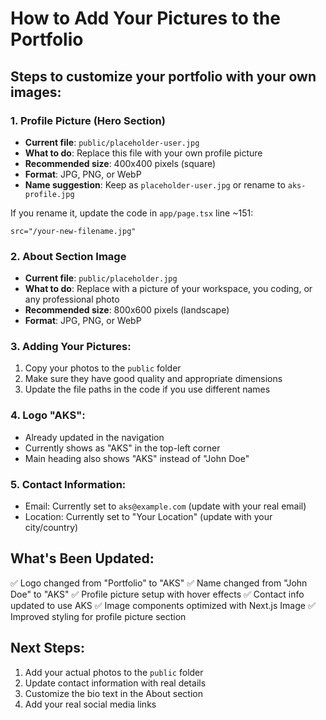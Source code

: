 # How to Add Your Pictures to the Portfolio

## Steps to customize your portfolio with your own images:

### 1. Profile Picture (Hero Section)
- **Current file**: `public/placeholder-user.jpg`
- **What to do**: Replace this file with your own profile picture
- **Recommended size**: 400x400 pixels (square)
- **Format**: JPG, PNG, or WebP
- **Name suggestion**: Keep as `placeholder-user.jpg` or rename to `aks-profile.jpg`

If you rename it, update the code in `app/page.tsx` line ~151:
```tsx
src="/your-new-filename.jpg"
```

### 2. About Section Image
- **Current file**: `public/placeholder.jpg`
- **What to do**: Replace with a picture of your workspace, you coding, or any professional photo
- **Recommended size**: 800x600 pixels (landscape)
- **Format**: JPG, PNG, or WebP

### 3. Adding Your Pictures:
1. Copy your photos to the `public` folder
2. Make sure they have good quality and appropriate dimensions
3. Update the file paths in the code if you use different names

### 4. Logo "AKS":
- Already updated in the navigation
- Currently shows as "AKS" in the top-left corner
- Main heading also shows "AKS" instead of "John Doe"

### 5. Contact Information:
- Email: Currently set to `aks@example.com` (update with your real email)
- Location: Currently set to "Your Location" (update with your city/country)

## What's Been Updated:
✅ Logo changed from "Portfolio" to "AKS"
✅ Name changed from "John Doe" to "AKS"
✅ Profile picture setup with hover effects
✅ Contact info updated to use AKS
✅ Image components optimized with Next.js Image
✅ Improved styling for profile picture section

## Next Steps:
1. Add your actual photos to the `public` folder
2. Update contact information with real details
3. Customize the bio text in the About section
4. Add your real social media links
